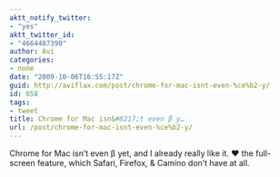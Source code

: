 ```yaml
---
aktt_notify_twitter:
- "yes"
aktt_twitter_id:
- "4664487390"
author: Avi
categories:
- none
date: "2009-10-06T16:55:17Z"
guid: http://aviflax.com/post/chrome-for-mac-isnt-even-%ce%b2-y/
id: 658
tags:
- tweet
title: Chrome for Mac isn&#8217;t even β y…
url: /post/chrome-for-mac-isnt-even-%ce%b2-y/
---
```

Chrome for Mac isn&#8217;t even β yet, and I already really like it. ♥ the full-screen feature, which Safari, Firefox, & Camino don&#8217;t have at all.
